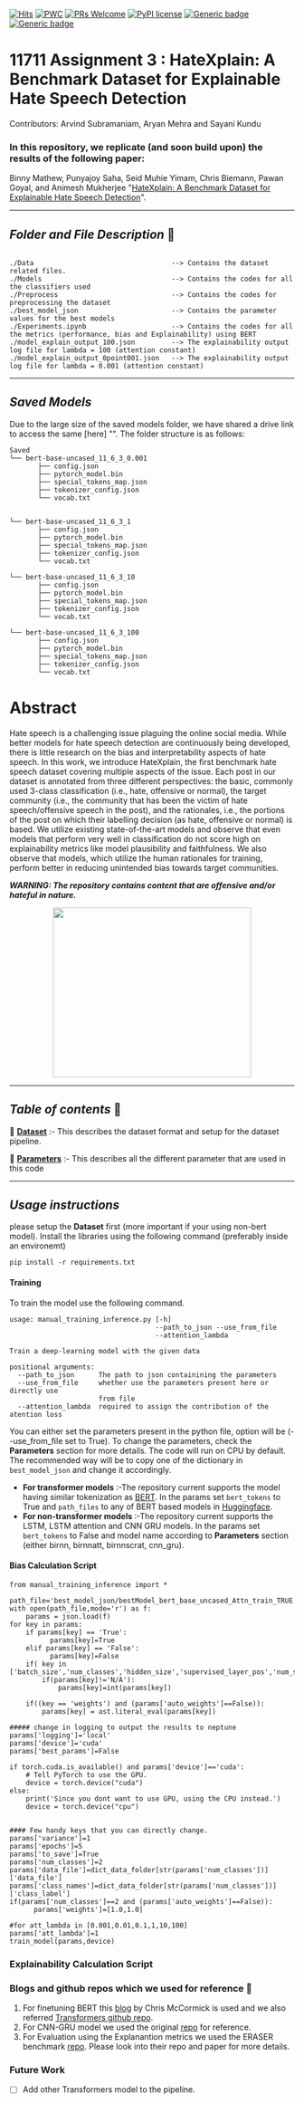 [![Hits](https://hits.seeyoufarm.com/api/count/incr/badge.svg?url=https%3A%2F%2Fgithub.com%2Fpunyajoy%2FHateXplain&count_bg=%2379C83D&title_bg=%23555555&icon=expertsexchange.svg&icon_color=%23E7E7E7&title=Visits&edge_flat=false)](https://hits.seeyoufarm.com)
[![PWC](https://img.shields.io/endpoint.svg?url=https://paperswithcode.com/badge/hatexplain-a-benchmark-dataset-for/hate-speech-detection-on-hatexplain)](https://paperswithcode.com/sota/hate-speech-detection-on-hatexplain?p=hatexplain-a-benchmark-dataset-for)
[![PRs Welcome](https://img.shields.io/badge/PRs-welcome-brightgreen.svg?style=flat-square)](http://makeapullrequest.com)
[![PyPI license](https://img.shields.io/pypi/l/ansicolortags.svg)](https://pypi.python.org/pypi/ansicolortags/)
[![Generic badge](https://img.shields.io/badge/Dataset-Hatexplain-red.svg)](https://huggingface.co/datasets/hatexplain)
[![Generic badge](https://img.shields.io/badge/Models-Hatexplain-blue.svg)](https://huggingface.co/models?search=hatexplain)


# 11711 Assignment 3 : HateXplain: A Benchmark Dataset for Explainable Hate Speech Detection 

Contributors: Arvind Subramaniam, Aryan Mehra and Sayani Kundu

### In this repository, we replicate (and soon build upon) the results of the following paper: 

Binny Mathew, Punyajoy Saha, Seid Muhie Yimam, Chris Biemann, Pawan Goyal, and Animesh Mukherjee "[HateXplain: A Benchmark Dataset for Explainable Hate Speech Detection](https://arxiv.org/abs/2012.10289)". 
<!-- Please follow this [link] "" for the repo to the main paper.  -->

------------------------------------------
***Folder and File Description*** :open_file_folder:	
------------------------------------------
~~~

./Data                                  --> Contains the dataset related files.
./Models                                --> Contains the codes for all the classifiers used
./Preprocess  	                        --> Contains the codes for preprocessing the dataset	
./best_model_json                       --> Contains the parameter values for the best models
./Experiments.ipynb                     --> Contains the codes for all the metrics (performance, bias and Explainability) using BERT
./model_explain_output_100.json         --> The explainability output log file for lambda = 100 (attention constant)
./model_explain_output_0point001.json   --> The explainability output log file for lambda = 0.001 (attention constant)
~~~

------------------------------------------
***Saved Models*** 
------------------------------------------
Due to the large size of the saved models folder, we have shared a drive link to access the same [here] "". The folder structure is as follows:
```
Saved
└── bert-base-uncased_11_6_3_0.001
       ├── config.json
       ├── pytorch_model.bin
       ├── special_tokens_map.json  
       ├── tokenizer_config.json
       └── vocab.txt
       
       
└── bert-base-uncased_11_6_3_1
       ├── config.json
       ├── pytorch_model.bin
       ├── special_tokens_map.json  
       ├── tokenizer_config.json
       └── vocab.txt    
       
└── bert-base-uncased_11_6_3_10
       ├── config.json
       ├── pytorch_model.bin
       ├── special_tokens_map.json  
       ├── tokenizer_config.json
       └── vocab.txt     
       
└── bert-base-uncased_11_6_3_100
       ├── config.json
       ├── pytorch_model.bin
       ├── special_tokens_map.json  
       ├── tokenizer_config.json
       └── vocab.txt 
```


# Abstract

Hate speech is a challenging issue plaguing the online social media. While better models for hate speech detection are continuously being developed, there is little research on the bias and interpretability aspects of hate speech. In this work, we introduce HateXplain, the first benchmark hate speech dataset covering multiple aspects of the issue. Each post in our dataset is annotated from three different perspectives: the basic, commonly used 3-class classification (i.e., hate, offensive or normal), the target community (i.e., the community that has been the victim of hate speech/offensive speech in the post), and the rationales, i.e., the portions of the post on which their labelling decision (as hate, offensive or normal) is based. We utilize existing state-of-the-art models and observe that even models that perform very well in classification do not score high on explainability metrics like model plausibility and faithfulness. We also observe that models, which utilize the human rationales for training, perform better in reducing unintended bias towards target communities. 

***WARNING: The repository contains content that are offensive and/or hateful in nature.***

<p align="center"><img src="Figures/dataset_example.png" width="350" height="300"></p>

------------------------------------------
***Table of contents*** :bookmark_tabs:
------------------------------------------

:bookmark: [**Dataset**](Data/README.md) :- This describes the dataset format and setup for the dataset pipeline.

:bookmark: [**Parameters**](Parameters_description.md) :- This describes all the different parameter that are used in this code

------------------------------------------
***Usage instructions*** 
------------------------------------------
please setup the **Dataset** first (more important if your using non-bert model). Install the libraries using the following command (preferably inside an environemt)
~~~
pip install -r requirements.txt
~~~
#### Training
To train the model use the following command.
~~~
usage: manual_training_inference.py [-h]
                                    --path_to_json --use_from_file
                                    --attention_lambda

Train a deep-learning model with the given data

positional arguments:
  --path_to_json      The path to json containining the parameters
  --use_from_file     whether use the parameters present here or directly use
                      from file
  --attention_lambda  required to assign the contribution of the atention loss

~~~
You can either set the parameters present in the python file, option will be (--use_from_file set to True). To change the parameters, check the **Parameters** section for more details. The code will run on CPU by default. The recommended way will be to copy one of the dictionary in `best_model_json` and change it accordingly.

* **For transformer models** :-The repository current supports the model having similar tokenization as [BERT](https://huggingface.co/transformers/model_doc/bert.html). In the params set `bert_tokens` to True and `path_files` to any of BERT based models in [Huggingface](https://huggingface.co/). 
* **For non-transformer models** :-The repository current supports the LSTM, LSTM attention and CNN GRU models. In the params set `bert_tokens` to False and model name according to **Parameters** section (either birnn, birnnatt, birnnscrat, cnn_gru).

#### Bias Calculation Script
~~~
from manual_training_inference import *

path_file='best_model_json/bestModel_bert_base_uncased_Attn_train_TRUE.json'
with open(path_file,mode='r') as f:
    params = json.load(f)
for key in params:
    if params[key] == 'True':
          params[key]=True
    elif params[key] == 'False':
          params[key]=False
    if( key in ['batch_size','num_classes','hidden_size','supervised_layer_pos','num_supervised_heads','random_seed','max_length']):
        if(params[key]!='N/A'):
            params[key]=int(params[key])
        
    if((key == 'weights') and (params['auto_weights']==False)):
        params[key] = ast.literal_eval(params[key])

##### change in logging to output the results to neptune
params['logging']='local'
params['device']='cuda'
params['best_params']=False

if torch.cuda.is_available() and params['device']=='cuda':    
    # Tell PyTorch to use the GPU.    
    device = torch.device("cuda")
else:
    print('Since you dont want to use GPU, using the CPU instead.')
    device = torch.device("cpu")
    
    
#### Few handy keys that you can directly change.
params['variance']=1
params['epochs']=5
params['to_save']=True
params['num_classes']=2
params['data_file']=dict_data_folder[str(params['num_classes'])]['data_file']
params['class_names']=dict_data_folder[str(params['num_classes'])]['class_label']
if(params['num_classes']==2 and (params['auto_weights']==False)):
      params['weights']=[1.0,1.0]
        
#for att_lambda in [0.001,0.01,0.1,1,10,100]
params['att_lambda']=1
train_model(params,device)

~~~

### Explainability Calculation Script




### Blogs and github repos which we used for reference :angel:
1. For finetuning BERT this [blog](https://mccormickml.com/2019/07/22/BERT-fine-tuning/)  by Chris McCormick is used and we also referred [Transformers github repo](https://github.com/huggingface/transformers).
2. For CNN-GRU model we used the original [repo](https://github.com/ziqizhang/chase) for reference.
3. For Evaluation using the Explanantion metrics we used the ERASER benchmark [repo](https://github.com/jayded/eraserbenchmark). Please look into their repo and paper for more details.


### Future Work
- [ ] Add other Transformers model to the pipeline.
